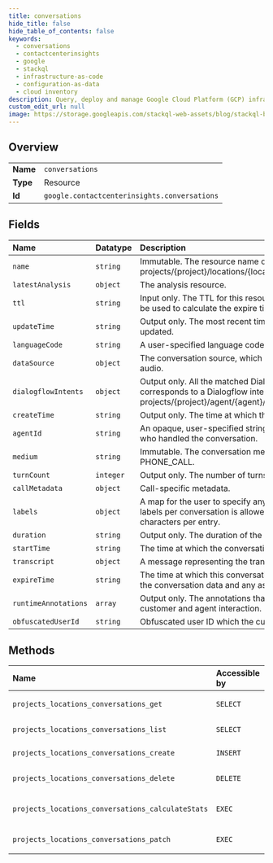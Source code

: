 ```yaml
---
title: conversations
hide_title: false
hide_table_of_contents: false
keywords:
  - conversations
  - contactcenterinsights
  - google    
  - stackql
  - infrastructure-as-code
  - configuration-as-data
  - cloud inventory
description: Query, deploy and manage Google Cloud Platform (GCP) infrastructure and resources using SQL
custom_edit_url: null
image: https://storage.googleapis.com/stackql-web-assets/blog/stackql-blog-post-featured-image.png
---
```

  
    

## Overview
<table><tbody>
<tr><td><b>Name</b></td><td><code>conversations</code></td></tr>
<tr><td><b>Type</b></td><td>Resource</td></tr>
<tr><td><b>Id</b></td><td><code>google.contactcenterinsights.conversations</code></td></tr>
</tbody></table>

## Fields
| Name | Datatype | Description |
|:-----|:---------|:------------|
| `name` | `string` | Immutable. The resource name of the conversation. Format: projects/{project}/locations/{location}/conversations/{conversation} |
| `latestAnalysis` | `object` | The analysis resource. |
| `ttl` | `string` | Input only. The TTL for this resource. If specified, then this TTL will be used to calculate the expire time. |
| `updateTime` | `string` | Output only. The most recent time at which the conversation was updated. |
| `languageCode` | `string` | A user-specified language code for the conversation. |
| `dataSource` | `object` | The conversation source, which is a combination of transcript and audio. |
| `dialogflowIntents` | `object` | Output only. All the matched Dialogflow intents in the call. The key corresponds to a Dialogflow intent, format: projects/{project}/agent/{agent}/intents/{intent} |
| `createTime` | `string` | Output only. The time at which the conversation was created. |
| `agentId` | `string` | An opaque, user-specified string representing the human agent who handled the conversation. |
| `medium` | `string` | Immutable. The conversation medium, if unspecified will default to PHONE_CALL. |
| `turnCount` | `integer` | Output only. The number of turns in the conversation. |
| `callMetadata` | `object` | Call-specific metadata. |
| `labels` | `object` | A map for the user to specify any custom fields. A maximum of 20 labels per conversation is allowed, with a maximum of 256 characters per entry. |
| `duration` | `string` | Output only. The duration of the conversation. |
| `startTime` | `string` | The time at which the conversation started. |
| `transcript` | `object` | A message representing the transcript of a conversation. |
| `expireTime` | `string` | The time at which this conversation should expire. After this time, the conversation data and any associated analyses will be deleted. |
| `runtimeAnnotations` | `array` | Output only. The annotations that were generated during the customer and agent interaction. |
| `obfuscatedUserId` | `string` | Obfuscated user ID which the customer sent to us. |
## Methods
| Name | Accessible by | Required Params | Description |
|:-----|:--------------|:----------------|:------------|
| `projects_locations_conversations_get` | `SELECT` | `conversationsId, locationsId, projectsId` | Gets a conversation. |
| `projects_locations_conversations_list` | `SELECT` | `locationsId, projectsId` | Lists conversations. |
| `projects_locations_conversations_create` | `INSERT` | `locationsId, projectsId` | Creates a conversation. |
| `projects_locations_conversations_delete` | `DELETE` | `conversationsId, locationsId, projectsId` | Deletes a conversation. |
| `projects_locations_conversations_calculateStats` | `EXEC` | `locationsId, projectsId` | Gets conversation statistics. |
| `projects_locations_conversations_patch` | `EXEC` | `conversationsId, locationsId, projectsId` | Updates a conversation. |

